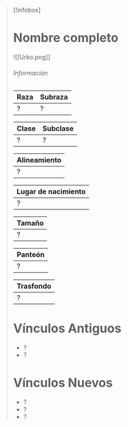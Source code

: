 
> [!infobox]
> # Nombre completo
> ![[Urko.png]]
> ###### Información
> | Raza  | Subraza |
> | ------ | -------- |
> |  ?    |    ?  |
> 
> | Clase      | Subclase                 |
> | --------- | ------------------- |
> | ? |  ? |
> 
> | Alineamiento       |
> | ----------------- |
> | ? |
> 
> | Lugar de nacimiento |
> | --------------------- |
> | ?                 |
>
> | Tamaño  |
> | --------- |
> | ? |
>
> | Panteón |
> | -------- |
> | ?      |
> 
>| Trasfondo |
> | -------- |
> | ?   |
>
> # Vínculos Antiguos
> - ?
> - ?
> # Vínculos Nuevos
> - ?
> - ?
> - ?












